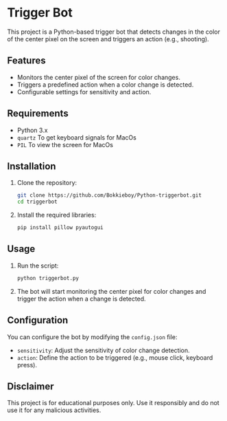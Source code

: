 # Trigger Bot

This project is a Python-based trigger bot that detects changes in the color of the center pixel on the screen and triggers an action (e.g., shooting).

## Features

- Monitors the center pixel of the screen for color changes.
- Triggers a predefined action when a color change is detected.
- Configurable settings for sensitivity and action.

## Requirements

- Python 3.x
- `quartz` To get keyboard signals for MacOs
- `PIL` To view the screen for MacOs

## Installation

1. Clone the repository:
    ```bash
    git clone https://github.com/Bokkieboy/Python-triggerbot.git
    cd triggerbot
    ```

2. Install the required libraries:
    ```bash
    pip install pillow pyautogui
    ```

## Usage

1. Run the script:
    ```bash
    python triggerbot.py
    ```

2. The bot will start monitoring the center pixel for color changes and trigger the action when a change is detected.

## Configuration

You can configure the bot by modifying the `config.json` file:

- `sensitivity`: Adjust the sensitivity of color change detection.
- `action`: Define the action to be triggered (e.g., mouse click, keyboard press).

## Disclaimer

This project is for educational purposes only. Use it responsibly and do not use it for any malicious activities.

